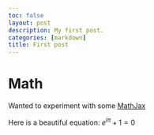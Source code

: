 ```yaml
---
toc: false
layout: post
description: My first post.
categories: [markdown]
title: First post
---
```


# Math
Wanted to experiment with some [MathJax](http://docs.mathjax.org/en/latest/)

Here is a beautiful equation:
$e^{i\pi} + 1 = 0$